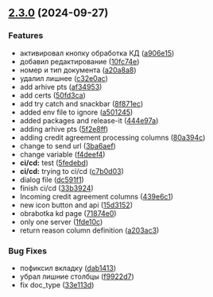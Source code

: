 

## [2.3.0](https://git.usb.ru/do-mail/client/compare/v2.2.1...v2.3.0) (2024-09-27)


### Features

* активировал кнопку обработка КД ([a906e15](https://git.usb.ru/do-mail/client/commit/a906e1572f6b884551a83736d52f77f45669dd33))
* добавил редактирование ([10fc74e](https://git.usb.ru/do-mail/client/commit/10fc74ee6d27fe9fd184b7356a5ddc92b7eda8c4))
* номер и тип документа ([a20a8a8](https://git.usb.ru/do-mail/client/commit/a20a8a86afeb9601dd74092bbd7d79561be86812))
* удалил лишнее ([c32e0ac](https://git.usb.ru/do-mail/client/commit/c32e0ac59c06b4fe30718170398166695868c23a))
* add arhive pts ([af34953](https://git.usb.ru/do-mail/client/commit/af349530a97a49e3a173ab0dfc0de19605b7cdff))
* add certs ([50fd3ca](https://git.usb.ru/do-mail/client/commit/50fd3cac52356844280002bff2310ed4da3dbb45))
* add try catch and snackbar ([8f871ec](https://git.usb.ru/do-mail/client/commit/8f871ecad4be62c308c0b57f656fc8966057a51d))
* added env file to ignore ([a501245](https://git.usb.ru/do-mail/client/commit/a501245ce806e1718d9d41d0fddd6011d2a241b0))
* added packages and release-it ([444e97a](https://git.usb.ru/do-mail/client/commit/444e97a383b29919a4593dd31dd74550a3885591))
* adding arhive pts ([5f2e8ff](https://git.usb.ru/do-mail/client/commit/5f2e8ffce1dd98e2b6fbb71e06627a2869d3e0d3))
* adding credit agreement processing columns ([80a394c](https://git.usb.ru/do-mail/client/commit/80a394c408b074b21a64bad180bfa129f6ee9170))
* change to send url ([3ba6aef](https://git.usb.ru/do-mail/client/commit/3ba6aef030d75ddc5003f9e9c8adc0b02d3b6ac7))
* change variable ([f4deef4](https://git.usb.ru/do-mail/client/commit/f4deef43638630b6fafb5f8af6f24ac0f77b8e3c))
* **ci/cd:** test ([5fedebd](https://git.usb.ru/do-mail/client/commit/5fedebd2cc2ff490bd1f21422b93f7c46acaed92))
* **ci/cd:** trying to ci/cd ([c7b0d03](https://git.usb.ru/do-mail/client/commit/c7b0d03b22f9646e18e91a695d9618ab2ff254a2))
* dialog file ([dc591f1](https://git.usb.ru/do-mail/client/commit/dc591f1c979680d329a15a2704b9aabbe086a21d))
* finish ci/cd ([33b3924](https://git.usb.ru/do-mail/client/commit/33b3924450d9667ab180d77ccfa127388a36cdf7))
* Incoming credit agreement columns ([439e6c1](https://git.usb.ru/do-mail/client/commit/439e6c100976e074f8a835f965ac9310fbc18af1))
* new icon button and api ([15d3152](https://git.usb.ru/do-mail/client/commit/15d3152bffd47d9561b3f4e48d1b315119e4c2be))
* obrabotka kd page ([71874e0](https://git.usb.ru/do-mail/client/commit/71874e068a412f4d85240e1442369fac4376838b))
* only one server ([1fde10c](https://git.usb.ru/do-mail/client/commit/1fde10cbe66c652895b6c22a7b8e57ea7935ca02))
* return reason column definition ([a203ac3](https://git.usb.ru/do-mail/client/commit/a203ac384f8a8b7ef6f3cc682a297692279e69bf))


### Bug Fixes

* пофиксил вкладку ([dab1413](https://git.usb.ru/do-mail/client/commit/dab1413f7fad4827ea94d8dfaee04ca749e992d5))
* убрал лишние столбцы ([f9922d7](https://git.usb.ru/do-mail/client/commit/f9922d75e2dfbf12ea4435274f100ee61fc8d145))
* fix doc_type ([33e113d](https://git.usb.ru/do-mail/client/commit/33e113d4b5096772d13ddf1f313ed0fc904eb657))
